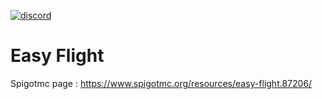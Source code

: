 [![discord](https://discord.com/api/guilds/793888620079480843/embed.png)](https://discord.gg/M83rMvrG6H)
# Easy Flight
Spigotmc page : https://www.spigotmc.org/resources/easy-flight.87206/
